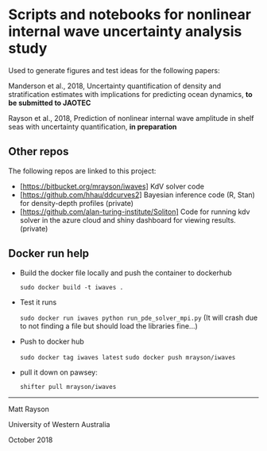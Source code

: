 # Scripts and notebooks for nonlinear internal wave uncertainty analysis study

Used to generate figures and test ideas for the following papers:

Manderson et al., 2018, Uncertainty quantification of density and stratification estimates with implications for predicting ocean dynamics, **to be submitted to JAOTEC**

Rayson et al., 2018, Prediction of nonlinear internal wave amplitude in shelf seas with uncertainty quantification, **in preparation**

## Other repos

The following repos are linked to this project:

- [https://bitbucket.org/mrayson/iwaves] KdV solver code
- [https://github.com/hhau/ddcurves2] Bayesian inference code (R, Stan) for density-depth profiles (private)
- [https://github.com/alan-turing-institute/Soliton] Code for running kdv solver in the azure cloud and shiny dashboard for viewing results. (private)

## Docker run help

 - Build the docker file locally and push the container to dockerhub

    `sudo docker build -t iwaves .`

 - Test it runs

    `sudo docker run iwaves python run_pde_solver_mpi.py`
    (It will crash due to not finding a file but should load the libraries fine...)

 - Push to docker hub   
    
    `sudo docker tag iwaves latest`
    `sudo docker push mrayson/iwaves`
 
 - pull it down on pawsey:
     
     `shifter pull mrayson/iwaves`

---

Matt Rayson

University of Western Australia

October 2018



